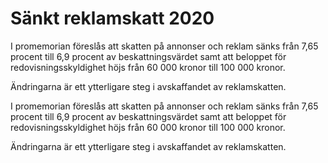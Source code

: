 # Sänkt reklamskatt 2020

I promemorian föreslås att skatten på annonser och reklam sänks från
7,65 procent till 6,9 procent av beskattningsvärdet samt att beloppet för
redovisningsskyldighet höjs från 60 000 kronor till 100 000 kronor.

Ändringarna är ett ytterligare steg i avskaffandet av reklamskatten.

I promemorian föreslås att skatten på annonser och reklam sänks från
7,65 procent till 6,9 procent av beskattningsvärdet samt att beloppet för
redovisningsskyldighet höjs från 60 000 kronor till 100 000 kronor.

Ändringarna är ett ytterligare steg i avskaffandet av reklamskatten.
